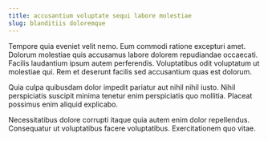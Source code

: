 ```yaml
---
title: accusantium voluptate sequi labore molestiae
slug: blanditiis doloremque
---
```


Tempore quia eveniet velit nemo. Eum commodi ratione excepturi amet. Dolorum molestiae quis accusamus labore dolorem repudiandae occaecati. Facilis laudantium ipsum autem perferendis. Voluptatibus odit voluptatum ut molestiae qui. Rem et deserunt facilis sed accusantium quas est dolorum.

Quia culpa quibusdam dolor impedit pariatur aut nihil nihil iusto. Nihil perspiciatis suscipit minima tenetur enim perspiciatis quo mollitia. Placeat possimus enim aliquid explicabo.

Necessitatibus dolore corrupti itaque quia autem enim dolor repellendus. Consequatur ut voluptatibus facere voluptatibus. Exercitationem quo vitae.
